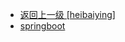 - [返回上一级 [heibaiying]](notes/code/Phoenix/spring-boot-mybatis-phoenix/src/test/java/com/heibaiying/)
- [springboot](notes/code/Phoenix/spring-boot-mybatis-phoenix/src/test/java/com/heibaiying/springboot/)
